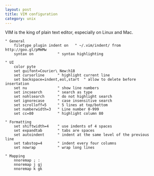 ```yaml
---
layout: post
title: VIM configuration
category: unix
---
```


VIM is the king of plain text editor, especially on Linux and Mac.

    " General
        filetype plugin indent on   " ~/.vim/indent/ from http://goo.gl/pMmMw
        syntax on           " syntax highlighting
    
    " UI
        color pyte
        set guifont=Courier\ New:h18
        set cursorline      " highlight current line
        set backspace=indent,eol,start  " allow to delete before insertation
        set nu              " show line numbers
        set incsearch       " search as type
        set nohlsearch      " do not highlight search
        set ignorecase      " case insensitive search
        set scrolloff=5     " 5 lines at top/bottom
        set numberwidth=3   " Line number 0-999
        set cc=80           " highlight column 80
    
    " Formatting
        set shiftwidth=4    " use indents of 4 spaces
        set expandtab       " tabs are spaces
        set autoindent      " indent at the same level of the previous line
        set tabstop=4       " indent every four columns
        set nowrap          " wrap long lines
    
    " Mapping
        nnoremap ; :
        nnoremap j gj
        nnoremap k gk


